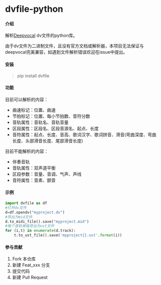 # dvfile-python

#### 介绍

解析[Deepvocal](https://www.deep-vocal.com/) dv文件的python库。

由于dv文件为二进制文件，且没有官方文档或解析器，本项目无法保证与deepvocal完美兼容，如遇到文件解析错误欢迎在issue中提出。

#### 安装

> pip install dvfile

#### 功能

目前可以解析的内容：

- 曲速标记：位置、曲速
- 节拍标记：位置、每小节拍数、音符分数
- 音轨属性：音轨名、音轨音量
- 区段属性：区段名、区段音源名、起点、长度
- 音符属性：起点、长度、音高、歌词汉字、歌词拼音、滑音(弯曲深度、弯曲长度、头部滑音长度、尾部滑音长度)

目前不能解析的内容：

- 伴奏音轨
- 音轨属性：双声道平衡
- 区段参数：音量、音调、气声、声线
- 音符属性：音素、颤音

#### 示例

```py
import dvfile as df
#打开dv文件
d=df.opendv("myproject.dv")
#导出为mid文件
d.to_midi_file().save("myproject.mid")
#每个音轨单独导出为ust文件
for (i,t) in enumerate(d.track):
    t.to_ust_file().save('myproject{}.ust'.format(i))
```

#### 参与贡献

1.  Fork 本仓库
2.  新建 Feat_xxx 分支
3.  提交代码
4.  新建 Pull Request

